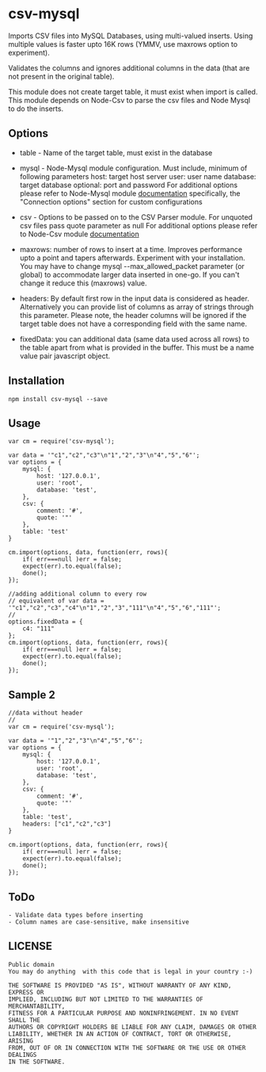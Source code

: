 csv-mysql
=========
   Imports CSV files into MySQL Databases, using multi-valued inserts. Using multiple
   values is faster upto 16K rows (YMMV, use maxrows option to experiment).


   Validates the columns and ignores additional columns in the data (that are not present
   in the original table).


   This module does not create target table, it must exist when import is called.
   This module depends on Node-Csv to parse the csv files and Node Mysql to do the
   inserts.

## Options
   * table - Name of the target table, must exist in the database



   * mysql - Node-Mysql module configuration. Must include, minimum of following
   			parameters
			host: target host server
			user: user name
			database: target database
			optional: port and password
			For additional options please refer to Node-Mysql module [documentation](https://github.com/felixge/node-mysql)
				specifically, the "Connection options" section for custom configurations



   * csv - Options to be passed on to the CSV Parser module.
   			For unquoted csv files pass quote parameter as null
			For additional options please refer to Node-Csv module [documentation](http://csv.adaltas.com/parse/)



   * maxrows: number of rows to insert at a time. Improves performance upto a point
   			and tapers afterwards. Experiment with your installation.
			You may have to change mysql --max_allowed_packet parameter (or global)
			to accommodate larger data inserted in one-go. If you can't change it
			reduce this (maxrows) value.



   * headers: By default first row in the input data is considered as header.
   			Alternatively you can provide list of columns as array of strings
			through this parameter. Please note, the header columns will be
			ignored if the target table does not have a corresponding field with
			the same name.

   * fixedData: you can additional data (same data used across all rows) to the
   			table apart from what is provided in the buffer. This must be a name
			value pair javascript object.


## Installation
    npm install csv-mysql --save

## Usage
	var cm = require('csv-mysql');

	var data = '"c1","c2","c3"\n"1","2","3"\n"4","5","6"';
	var options = {
		mysql: {
			host: '127.0.0.1',
			user: 'root',
			database: 'test',
		},
		csv: {
			comment: '#',
			quote: '"'
		},
		table: 'test'
	}

	cm.import(options, data, function(err, rows){
		if( err===null )err = false;
		expect(err).to.equal(false);
		done();
	});

	//adding additional column to every row
	// equivalent of var data = '"c1","c2","c3","c4"\n"1","2","3","111"\n"4","5","6","111"';
	//
	options.fixedData = {
		c4: "111"
	};
	cm.import(options, data, function(err, rows){
		if( err===null )err = false;
		expect(err).to.equal(false);
		done();
	});


## Sample 2
	//data without header
	//
	var cm = require('csv-mysql');

	var data = '"1","2","3"\n"4","5","6"';
	var options = {
		mysql: {
			host: '127.0.0.1',
			user: 'root',
			database: 'test',
		},
		csv: {
			comment: '#',
			quote: '"'
		},
		table: 'test',
		headers: ["c1","c2","c3"]
	}

	cm.import(options, data, function(err, rows){
		if( err===null )err = false;
		expect(err).to.equal(false);
		done();
	});


## ToDo
	- Validate data types before inserting
	- Column names are case-sensitive, make insensitive

## LICENSE
	Public domain
 	You may do anything  with this code that is legal in your country :-)

	THE SOFTWARE IS PROVIDED "AS IS", WITHOUT WARRANTY OF ANY KIND, EXPRESS OR
 	IMPLIED, INCLUDING BUT NOT LIMITED TO THE WARRANTIES OF MERCHANTABILITY,
 	FITNESS FOR A PARTICULAR PURPOSE AND NONINFRINGEMENT. IN NO EVENT SHALL THE
 	AUTHORS OR COPYRIGHT HOLDERS BE LIABLE FOR ANY CLAIM, DAMAGES OR OTHER
 	LIABILITY, WHETHER IN AN ACTION OF CONTRACT, TORT OR OTHERWISE, ARISING
 	FROM, OUT OF OR IN CONNECTION WITH THE SOFTWARE OR THE USE OR OTHER DEALINGS
 	IN THE SOFTWARE.

